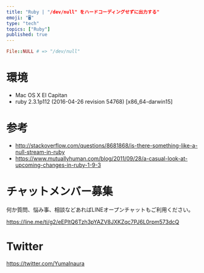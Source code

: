 ```yaml
---
title: "Ruby | "/dev/null" をハードコーディングせずに出力する"
emoji: "🖥"
type: "tech"
topics: ["Ruby"]
published: true
---
```


```rb
File::NULL # => "/dev/null"
```

# 環境

- Mac OS X El Capitan 
- ruby 2.3.1p112 (2016-04-26 revision 54768) [x86_64-darwin15]


# 参考

- http://stackoverflow.com/questions/8681868/is-there-something-like-a-null-stream-in-ruby
- https://www.mutuallyhuman.com/blog/2011/09/28/a-casual-look-at-upcoming-changes-in-ruby-1-9-3








<!-- Update From Qiita API -->

# チャットメンバー募集


何か質問、悩み事、相談などあればLINEオープンチャットもご利用ください。

https://line.me/ti/g2/eEPltQ6Tzh3pYAZV8JXKZqc7PJ6L0rpm573dcQ





# Twitter


https://twitter.com/YumaInaura


<!-- Update From Qiita API -->


